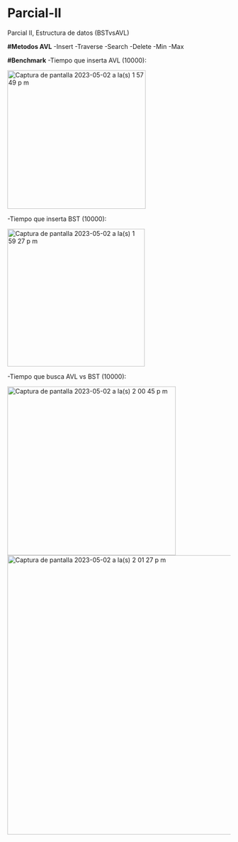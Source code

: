 # Parcial-II
Parcial II, Estructura de datos (BSTvsAVL)
 
**#Metodos AVL**
-Insert
-Traverse
-Search
-Delete
-Min
-Max


**#Benchmark**
-Tiempo que inserta AVL (10000):


<img width="312" alt="Captura de pantalla 2023-05-02 a la(s) 1 57 49 p m" src="https://user-images.githubusercontent.com/97801260/235772249-504cd6f8-48ef-4d73-ab12-4043d8b6aaff.png">


-Tiempo que inserta BST (10000):


<img width="310" alt="Captura de pantalla 2023-05-02 a la(s) 1 59 27 p m" src="https://user-images.githubusercontent.com/97801260/235772624-57a8ed8b-4b04-4db0-811b-b404b07b885b.png">


-Tiempo que busca AVL vs BST (10000):


<img width="380" alt="Captura de pantalla 2023-05-02 a la(s) 2 00 45 p m" src="https://user-images.githubusercontent.com/97801260/235772863-5bca0041-9eda-4507-8977-07b6f054899d.png">


<img width="629" alt="Captura de pantalla 2023-05-02 a la(s) 2 01 27 p m" src="https://user-images.githubusercontent.com/97801260/235773056-7105d4e7-b4b1-405f-9b4e-fb6ce7c0f133.png">

